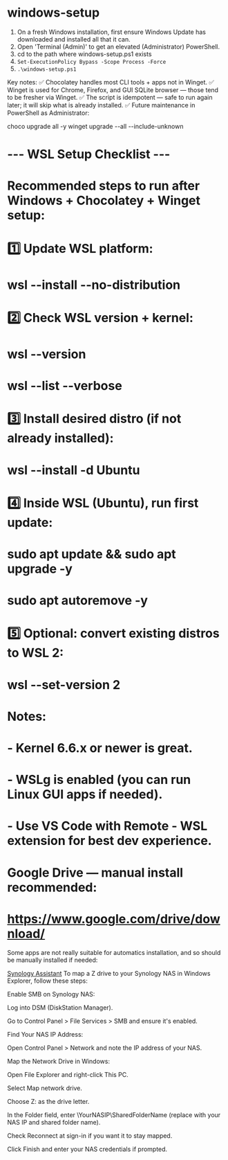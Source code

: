 # windows-setup

1. On a fresh Windows installation, first ensure Windows Update has downloaded and installed all that it can.
2. Open 'Terminal (Admin)' to get an elevated (Administrator) PowerShell.
3. cd to the path where windows-setup.ps1 exists
4. `Set-ExecutionPolicy Bypass -Scope Process -Force`
5. `.\windows-setup.ps1`

Key notes:
✅ Chocolatey handles most CLI tools + apps not in Winget.
✅ Winget is used for Chrome, Firefox, and GUI SQLite browser — those tend to be fresher via Winget.
✅ The script is idempotent — safe to run again later; it will skip what is already installed.
✅ Future maintenance in PowerShell as Administrator:

choco upgrade all -y
winget upgrade --all --include-unknown

# --- WSL Setup Checklist ---
# Recommended steps to run after Windows + Chocolatey + Winget setup:
#
# 1️⃣ Update WSL platform:
#    wsl --install --no-distribution
#
# 2️⃣ Check WSL version + kernel:
#    wsl --version
#    wsl --list --verbose
#
# 3️⃣ Install desired distro (if not already installed):
#    wsl --install -d Ubuntu
#
# 4️⃣ Inside WSL (Ubuntu), run first update:
#    sudo apt update && sudo apt upgrade -y
#    sudo apt autoremove -y
#
# 5️⃣ Optional: convert existing distros to WSL 2:
#    wsl --set-version <distro name> 2
#
# Notes:
# - Kernel 6.6.x or newer is great.
# - WSLg is enabled (you can run Linux GUI apps if needed).
# - Use VS Code with Remote - WSL extension for best dev experience.

# Google Drive — manual install recommended:
# https://www.google.com/drive/download/

Some apps are not really suitable for automatics installation, and so should be manually installed if needed:

[Synology Assistant](https://www.synology.com/en-us/support/download)
To map a Z drive to your Synology NAS in Windows Explorer, follow these steps:

Enable SMB on Synology NAS:

Log into DSM (DiskStation Manager).

Go to Control Panel > File Services > SMB and ensure it's enabled.

Find Your NAS IP Address:

Open Control Panel > Network and note the IP address of your NAS.

Map the Network Drive in Windows:

Open File Explorer and right-click This PC.

Select Map network drive.

Choose Z: as the drive letter.

In the Folder field, enter \\YourNASIP\SharedFolderName (replace with your NAS IP and shared folder name).

Check Reconnect at sign-in if you want it to stay mapped.

Click Finish and enter your NAS credentials if prompted.

